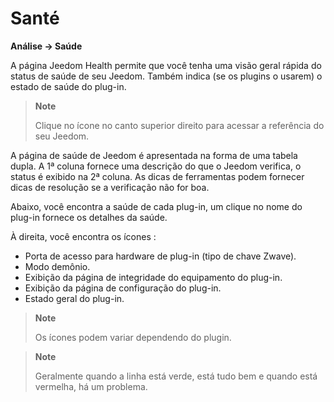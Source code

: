 # Santé
**Análise → Saúde**

A página Jeedom Health permite que você tenha uma visão geral rápida do status de saúde de seu Jeedom.
Também indica (se os plugins o usarem) o estado de saúde do plug-in.

> **Note**
>
> Clique no ícone no canto superior direito para acessar a referência do seu Jeedom.

A página de saúde de Jeedom é apresentada na forma de uma tabela dupla.
A 1ª coluna fornece uma descrição do que o Jeedom verifica, o status é exibido na 2ª coluna.
As dicas de ferramentas podem fornecer dicas de resolução se a verificação não for boa.

Abaixo, você encontra a saúde de cada plug-in, um clique no nome do plug-in fornece os detalhes da saúde.

À direita, você encontra os ícones :

-   Porta de acesso para hardware de plug-in (tipo de chave Zwave).
-   Modo demônio.
-   Exibição da página de integridade do equipamento do plug-in.
-   Exibição da página de configuração do plug-in.
-   Estado geral do plug-in.

> **Note**
>
> Os ícones podem variar dependendo do plugin.

> **Note**
>
> Geralmente quando a linha está verde, está tudo bem e quando está vermelha, há um problema.
